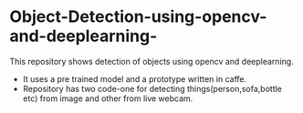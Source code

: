 # Object-Detection-using-opencv-and-deeplearning-
This repository shows detection of objects using opencv and deeplearning.
* It uses a pre trained model and a prototype written in caffe.
* Repository has two code-one for detecting things(person,sofa,bottle etc) from image and other from live webcam.
